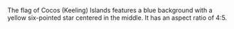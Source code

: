 The flag of Cocos (Keeling) Islands features a blue background with a yellow six-pointed star centered in the middle. It has an aspect ratio of 4:5.